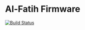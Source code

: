 # Al-Fatih Firmware
[![Build Status](https://travis-ci.org/TryAlFatih/Firmware.svg?branch=master)](https://travis-ci.org/TryAlFatih/Firmware)
